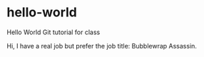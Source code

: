 # hello-world
Hello World Git tutorial for class

Hi, 
I have a real job but prefer the job title: Bubblewrap Assassin. 
